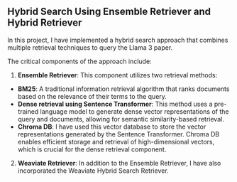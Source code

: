 ## Hybrid Search Using Ensemble Retriever and Hybrid Retriever

In this project, I have implemented a hybrid search approach that combines multiple retrieval techniques to query the Llama 3 paper. 

The critical components of the approach include:

1. **Ensemble Retriever**: This component utilizes two retrieval methods:
  - **BM25**: A traditional information retrieval algorithm that ranks documents based on the relevance of their terms to the query.
  - **Dense retrieval using Sentence Transformer**: This method uses a pre-trained language model to generate dense vector representations of the query and documents, allowing for semantic similarity-based retrieval.
  - **Chroma DB**: I have used this vector database to store the vector representations generated by the Sentence Transformer. Chroma DB enables efficient storage and retrieval of high-dimensional vectors, which is crucial for the dense retrieval component.

2. **Weaviate Retriever**: In addition to the Ensemble Retriever, I have also incorporated the Weaviate Hybrid Search Retriever.
